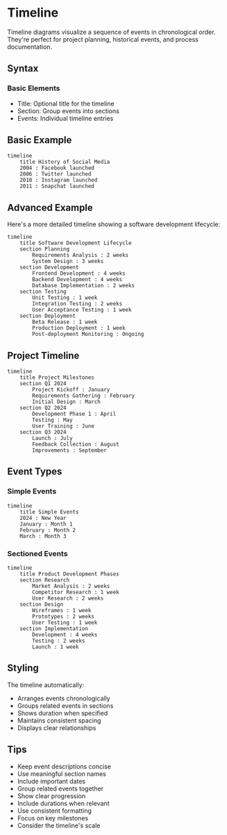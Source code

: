 # Timeline

Timeline diagrams visualize a sequence of events in chronological order. They're perfect for project planning, historical events, and process documentation.

## Syntax

### Basic Elements
- Title: Optional title for the timeline
- Section: Group events into sections
- Events: Individual timeline entries

## Basic Example

```mermaid
timeline
    title History of Social Media
    2004 : Facebook launched
    2006 : Twitter launched
    2010 : Instagram launched
    2011 : Snapchat launched
```

## Advanced Example

Here's a more detailed timeline showing a software development lifecycle:

```mermaid
timeline
    title Software Development Lifecycle
    section Planning
        Requirements Analysis : 2 weeks
        System Design : 3 weeks
    section Development
        Frontend Development : 4 weeks
        Backend Development : 4 weeks
        Database Implementation : 2 weeks
    section Testing
        Unit Testing : 1 week
        Integration Testing : 2 weeks
        User Acceptance Testing : 1 week
    section Deployment
        Beta Release : 1 week
        Production Deployment : 1 week
        Post-deployment Monitoring : Ongoing
```

## Project Timeline

```mermaid
timeline
    title Project Milestones
    section Q1 2024
        Project Kickoff : January
        Requirements Gathering : February
        Initial Design : March
    section Q2 2024
        Development Phase 1 : April
        Testing : May
        User Training : June
    section Q3 2024
        Launch : July
        Feedback Collection : August
        Improvements : September
```

## Event Types

### Simple Events

```mermaid
timeline
    title Simple Events
    2024 : New Year
    January : Month 1
    February : Month 2
    March : Month 3
```

### Sectioned Events

```mermaid
timeline
    title Product Development Phases
    section Research
        Market Analysis : 2 weeks
        Competitor Research : 1 week
        User Research : 2 weeks
    section Design
        Wireframes : 1 week
        Prototypes : 2 weeks
        User Testing : 1 week
    section Implementation
        Development : 4 weeks
        Testing : 2 weeks
        Launch : 1 week
```

## Styling

The timeline automatically:
- Arranges events chronologically
- Groups related events in sections
- Shows duration when specified
- Maintains consistent spacing
- Displays clear relationships

## Tips
- Keep event descriptions concise
- Use meaningful section names
- Include important dates
- Group related events together
- Show clear progression
- Include durations when relevant
- Use consistent formatting
- Focus on key milestones
- Consider the timeline's scale
